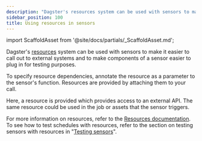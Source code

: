```yaml
---
description: "Dagster's resources system can be used with sensors to make it easier to call out to external systems and to make components of a sensor easier to plug in for testing purposes."
sidebar_position: 100
title: Using resources in sensors
---
```


import ScaffoldAsset from '@site/docs/partials/\_ScaffoldAsset.md';

<ScaffoldAsset />

Dagster's [resources](/guides/build/external-resources/) system can be used with sensors to make it easier to call out to external systems and to make components of a sensor easier to plug in for testing purposes.

To specify resource dependencies, annotate the resource as a parameter to the sensor's function. Resources are provided by attaching them to your <PyObject section="definitions" module="dagster" object="Definitions" /> call.

Here, a resource is provided which provides access to an external API. The same resource could be used in the job or assets that the sensor triggers.

<CodeExample
  path="docs_snippets/docs_snippets/concepts/resources/pythonic_resources.py"
  startAfter="start_new_resource_on_sensor"
  endBefore="end_new_resource_on_sensor"
  dedent="4"
  title="src/<project-name>/defs/assets.py"
/>

For more information on resources, refer to the [Resources documentation](/guides/build/external-resources). To see how to test schedules with resources, refer to the section on testing sensors with resources in "[Testing sensors](/guides/automate/sensors/testing-sensors)".
